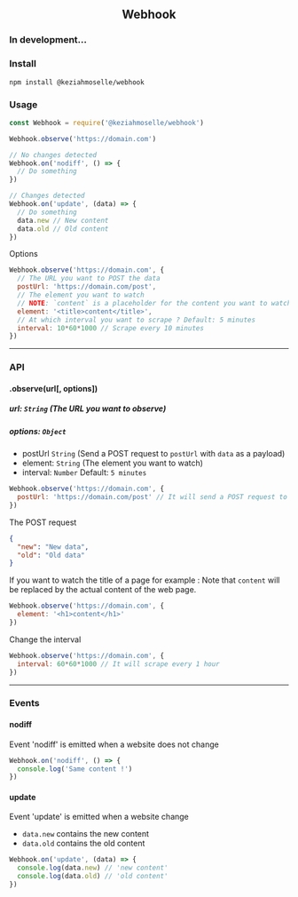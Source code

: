<h2 align="center">Webhook</h2>

### In development...

### Install
`npm install @keziahmoselle/webhook`

### Usage
```js
const Webhook = require('@keziahmoselle/webhook')

Webhook.observe('https://domain.com')

// No changes detected
Webhook.on('nodiff', () => {
  // Do something
})

// Changes detected
Webhook.on('update', (data) => {
  // Do something
  data.new // New content
  data.old // Old content
})
```

Options
```js
Webhook.observe('https://domain.com', {
  // The URL you want to POST the data
  postUrl: 'https://domain.com/post',
  // The element you want to watch
  // NOTE: `content` is a placeholder for the content you want to watch (it is required)
  element: '<title>content</title>',
  // At which interval you want to scrape ? Default: 5 minutes
  interval: 10*60*1000 // Scrape every 10 minutes
})
```

---
### API
#### .observe(url[, options])
##### url: `String` (The URL you want to observe)

##### options: `Object`
- postUrl `String` (Send a POST request to `postUrl` with `data` as a payload)
- element: `String` (The element you want to watch)
- interval: `Number` Default: `5 minutes`

```js
Webhook.observe('https://domain.com', {
  postUrl: 'https://domain.com/post' // It will send a POST request to this URL which contains old & new data
})
```
The POST request
```json
{
  "new": "New data",
  "old": "Old data"
}
```
If you want to watch the title of a page for example :
Note that `content` will be replaced by the actual content of the web page.
```js
Webhook.observe('https://domain.com', {
  element: '<h1>content</h1>'
})
```
Change the interval
```js
Webhook.observe('https://domain.com', {
  interval: 60*60*1000 // It will scrape every 1 hour
})
```

---
### Events
#### nodiff
Event 'nodiff' is emitted when a website does not change

```js
Webhook.on('nodiff', () => {
  console.log('Same content !')
})
```

#### update
Event 'update' is emitted when a website change

- `data.new` contains the new content
- `data.old` contains the old content

```js
Webhook.on('update', (data) => {
  console.log(data.new) // 'new content'
  console.log(data.old) // 'old content'
})
```

